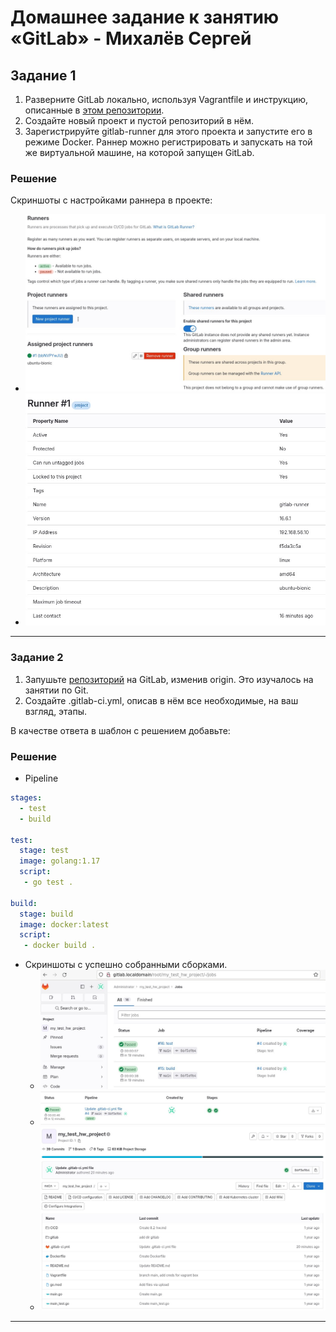 # Домашнее задание к занятию «GitLab» - Михалёв Сергей

## Задание 1

1. Разверните GitLab локально, используя Vagrantfile и инструкцию, описанные в [этом репозитории](https://github.com/netology-code/sdvps-materials/tree/main/gitlab).
2. Создайте новый проект и пустой репозиторий в нём.
3. Зарегистрируйте gitlab-runner для этого проекта и запустите его в режиме Docker. Раннер можно регистрировать и запускать на той же виртуальной машине, на которой запущен GitLab.

### Решение
Скриншоты с настройками раннера в проекте:
* <img src="images/Task_1_2.jpg" alt="Task_1_2" width="500" height="auto">
* <img src="images/Task_1_1.jpg" alt="Task_1_1" width="500" height="auto">

---

### Задание 2

1. Запушьте [репозиторий](https://github.com/netology-code/sdvps-materials/tree/main/gitlab) на GitLab, изменив origin. Это изучалось на занятии по Git.
2. Создайте .gitlab-ci.yml, описав в нём все необходимые, на ваш взгляд, этапы.

В качестве ответа в шаблон с решением добавьте:

### Решение
- Pipeline

```yaml
stages:
  - test
  - build

test:
  stage: test
  image: golang:1.17
  script: 
   - go test .

build:
  stage: build
  image: docker:latest
  script:
   - docker build .
```
- Cкриншоты с успешно собранными сборками.
   * <img src="images/Task_2_1.jpg" alt="Task_1_2" width="500" height="auto">
   * <img src="images/Task_2_4.jpg" alt="Task_2_2" width="700" height="auto">
   * <img src="images/Task_2_3.jpg" alt="Task_2_3" width="700" height="auto">


---
